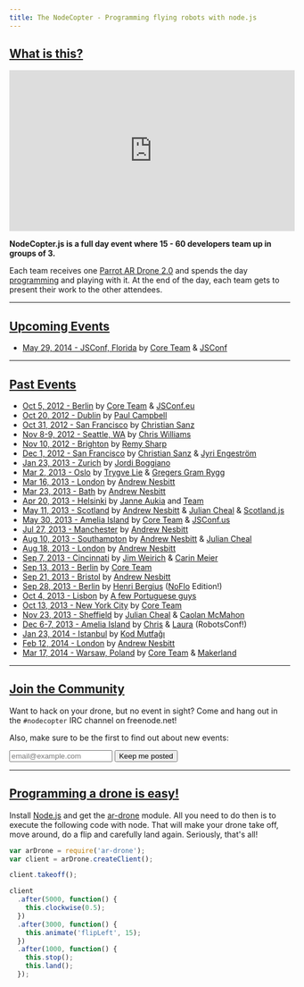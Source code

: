 ```yaml
---
title: The NodeCopter - Programming flying robots with node.js
---
```


<h2 id="what"><a href="#what">What is this?</a></h2>

<p>
  <iframe width="512" height="288" src="http://www.youtube.com/embed/gucpgJEJ5b4" class="homepage_photo" frameborder="0" allowfullscreen></iframe>
</p>

**NodeCopter.js is a full day event where 15 - 60 developers team up in groups of 3.**

<p>
  Each team receives one <a href="http://ardrone2.parrot.com/">Parrot
    AR Drone 2.0</a> and spends the day <a
    href="https://github.com/felixge/node-ar-drone">programming</a> and
  playing with it. At the end of the day, each team gets to present
  their work to the other attendees.
</p>

<hr>

<h2 id="upcoming-events"><a href="#upcoming-events">Upcoming Events</a></h2>

* [May 29, 2014 - JSConf, Florida](/football) by [Core Team](/core) & [JSConf](http://2014.jsconf.us/)

<hr>

<h2 id="past-events"><a href="#past-events">Past Events</a></h2>

* [Oct 5, 2012 - Berlin](/2012/berlin/oct-5) by [Core Team](/core) & [JSConf.eu](http://2012.jsconf.eu/)
* [Oct 20, 2012 - Dublin](/2012/dublin/oct-20) by [Paul Campbell](https://twitter.com/paulca)
* [Oct 31, 2012 - San Francisco](/2012/san-francisco/oct-31) by [Christian Sanz](https://twitter.com/csanz)
* [Nov 8-9, 2012 - Seattle, WA](/2012/seattle/nov-8-9) by [Chris Williams](https://plus.google.com/103300350874263468636/posts)
* [Nov 10, 2012 - Brighton](/2012/brighton/nov-10) by [Remy Sharp](https://twitter.com/rem)
* [Dec 1, 2012 - San Francisco](http://droneolympics.com/) by [Christian Sanz](https://twitter.com/csanz) & [Jyri Engeström](https://twitter.com/jyri)
* [Jan 23, 2013 - Zurich](/2013/zurich/jan-23) by [Jordi Boggiano](https://twitter.com/seldaek)
* [Mar 2, 2013 - Oslo](http://www.meetup.com/framsia/events/105135832/) by [Trygve Lie](https://twitter.com/trygve_lie) & [Gregers Gram Rygg](https://twitter.com/gregersrygg)
* [Mar 16, 2013 - London](/2013/london/mar-16) by [Andrew Nesbitt](https://twitter.com/teabass)
* [Mar 23, 2013 - Bath](/2013/bath/mar-23) by [Andrew Nesbitt](https://twitter.com/teabass)
* [Apr 20, 2013 - Helsinki](http://nodecopter.fi/) by [Janne Aukia](https://twitter.com/jaukia) and [Team](http://nodecopter.fi/)
* [May 11, 2013 - Scotland](/2013/scotland/may-11) by [Andrew Nesbitt](https://twitter.com/teabass) & [Julian Cheal](https://twitter.com/juliancheal) & [Scotland.js](http://scotlandjs.com)
* [May 30, 2013 - Amelia Island](/2013/amelia-island/may-30) by [Core Team](/core) & [JSConf.us](http://2013.jsconf.us/)
* [Jul 27, 2013 - Manchester](/2013/manchester/july-27) by [Andrew Nesbitt](https://twitter.com/teabass)
* [Aug 10, 2013 - Southampton](/2013/southampton/aug-10) by [Andrew Nesbitt](https://twitter.com/teabass) & [Julian Cheal](https://twitter.com/juliancheal)
* [Aug 18, 2013 - London](/2013/london/aug-18) by [Andrew Nesbitt](https://twitter.com/teabass)
* [Sep 7, 2013 - Cincinnati](http://cincycopter.org/) by [Jim Weirich](https://twitter.com/jimweirich) & [Carin Meier](https://twitter.com/carinmeier)
* [Sep 13, 2013 - Berlin](/2013/berlin/sept-13) by [Core Team](https://twitter.com/nodecopter)
* [Sep 21, 2013 - Bristol](/2013/bristol/sept-21) by [Andrew Nesbitt](https://twitter.com/teabass)
* [Sep 28, 2013 - Berlin](https://plus.google.com/events/cenb1vcbrv2k5tufkog73ped89k) by [Henri Bergius](https://twitter.com/bergie) ([NoFlo](http://noflojs.org) Edition!)
* [Oct 4, 2013 - Lisbon](/2013/lisbon/oct-4) by [A few Portuguese guys](/2013/lisbon/oct-4)
* [Oct 13, 2013 - New York City](/2013/new-york/oct-13) by [Core Team](https://twitter.com/nodecopter)
* [Nov 23, 2013 - Sheffield](/2013/sheffield/nov-23) by [Julian Cheal](https://twitter.com/juliancheal) & [Caolan McMahon](https://twitter.com/caolan)
* [Dec 6-7, 2013 - Amelia Island](http://robotsconf.com) by [Chris](https://twitter.com/voodootikigod) & [Laura](https://twitter.com/lwilliams) (RobotsConf!)
* [Jan 23, 2014 - Istanbul](http://kodmutfagi.org/workshops/) by [Kod Mutfağı](https://twitter.com/kodmutfagi)
* [Feb 12, 2014 - London](/2014/london/feb-12) by [Andrew Nesbitt](https://twitter.com/teabass)
* [Mar 17, 2014 - Warsaw, Poland](http://www.makerland.org/) by [Core Team](/core) & [Makerland](http://www.makerland.org/)

<hr>

<h2 id="join-the-community"><a href="#join-the-community">Join the Community</a></h2>

Want to hack on your drone, but no event in sight? Come and hang out in the
`#nodecopter` IRC channel on freenode.net!

Also, make sure to be the first to find out about new events:

<form action="http://nodecopter.createsend.com/t/j/s/irhtuj/" method="post" id="subForm" class="subscribe-form">
  <input class="email" placeholder="email@example.com" type="text" name="cm-irhtuj-irhtuj" id="irhtuj-irhtuj" />
  <input class="button" type="submit" value="Keep me posted" />
</form>

<hr>

<h2 id="easy"><a href="#easy">Programming a drone is easy!</a></h2>

Install [Node.js](http://nodejs.org) and get the
[ar-drone](http://github.com/felixge/node-ar-drone) module. All you need to do then is
to execute the following code with node. That will make your drone take off,
move around, do a flip and carefully land again. Seriously, that's all!

~~~javascript
var arDrone = require('ar-drone');
var client = arDrone.createClient();

client.takeoff();

client
  .after(5000, function() {
    this.clockwise(0.5);
  })
  .after(3000, function() {
    this.animate('flipLeft', 15);
  })
  .after(1000, function() {
    this.stop();
    this.land();
  });
~~~
